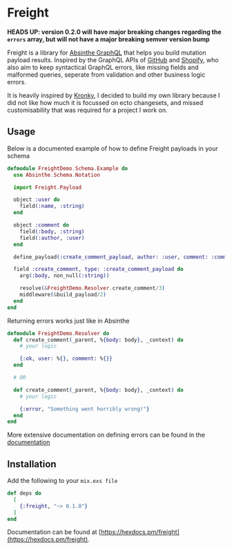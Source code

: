 # Freight

**HEADS UP: version 0.2.0 will have major breaking changes regarding the `errors` array, but will not have a major breaking semver version bump**

    
Freight is a library for [Absinthe GraphQL](http://absinthe-graphql.org/) that helps you build mutation payload results. Inspired by the GraphQL APIs of [GitHub](https://developer.github.com/v4/breaking_changes/) and [Shopify](https://gist.github.com/swalkinshaw/3a33e2d292b60e68fcebe12b62bbb3e2), who also aim to keep syntactical GraphQL errors, like missing fields and malformed queries, seperate from validation and other business logic errors.

It is heavily inspired by [Kronky](https://github.com/Ethelo/kronky), I decided to build my own library because I did not like how much it is focussed on ecto changesets, and missed customisability that was required for a project I work on.

## Usage

Below is a documented example of how to define Freight payloads in your schema

```elixir
defmodule FreightDemo.Schema.Example do
  use Absinthe.Schema.Notation

  import Freight.Payload

  object :user do
    field(:name, :string)
  end

  object :comment do
    field(:body, :string)
    field(:author, :user)
  end

  define_payload(:create_comment_payload, author: :user, comment: :comment)

  field :create_comment, type: :create_comment_payload do
    arg(:body, non_null(:string))

    resolve(&FreightDemo.Resolver.create_comment/3)
    middleware(&build_payload/2)
  end
end
```

Returning errors works just like in Absinthe

```elixir
defmodule FreightDemo.Resolver do
  def create_comment(_parent, %{body: body}, _context) do
    # your logic

    {:ok, user: %{}, comment: %{}}
  end

  # OR

  def create_comment(_parent, %{body: body}, _context) do
    # your logic

    {:error, "Something went horribly wrong!"}
  end
end
```

More extensive documentation on defining errors can be found in the [documentation](https://hexdocs.pm/freight)

## Installation
Add the following to your `mix.exs file`
```elixir
def deps do
  [
    {:freight, "~> 0.1.0"}
  ]
end
```

Documentation can be found at [https://hexdocs.pm/freight](https://hexdocs.pm/freight).

